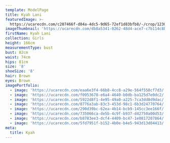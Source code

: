 ```yaml
---
template: ModelPage
title: Kyah Lani
featuredImage: >-
  https://ucarecdn.com/c207466f-d04a-4dc5-9d65-72ef1d83bfb8/-/crop/1230x1177/0,208/-/preview/
imageThumbnail: 'https://ucarecdn.com/db8a5341-0262-48d4-ace7-c7b114c8b535/'
firstName: Kyah Lani
collection: Girls
height: 166cm
measurementType: bust
bust: 82cm
waist: 74cm
hips: 81cm
size: '8'
shoeSize: '8'
hair: Brown
eyes: Brown
imagePortfolio:
  - image: 'https://ucarecdn.com/eaa6e3f4-66b8-4cc8-a29e-564f558cf7d3/'
  - image: 'https://ucarecdn.com/f0953678-e6a4-4640-b0db-ba125d7e0dc2/'
  - image: 'https://ucarecdn.com/5922d8f1-4e95-49a0-a225-7ca3dd8d9dac/'
  - image: 'https://ucarecdn.com/0776a3ab-83c3-453d-98c1-6b3d24770764/'
  - image: 'https://ucarecdn.com/290d39bc-62ea-4b14-bcb9-145cc3ee166f/'
  - image: 'https://ucarecdn.com/735066ca-de5b-4c9f-b937-d42750a00d53/'
  - image: 'https://ucarecdn.com/b8783ee3-dcf4-4409-bc47-1e0817207864/'
  - image: 'https://ucarecdn.com/5fd7951f-b152-4b0e-b4e5-943d13d04413/'
meta:
  title: Kyah
---
```


